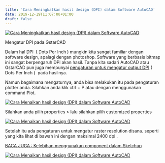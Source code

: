 ```yaml
---
title: 'Cara Meningkatkan hasil design (DPI) dalam Software AutoCAD'
date: 2019-12-19T11:07:00+01:00
draft: false
---
```


[![Cara Meningkatkan hasil design (DPI) dalam Software AutoCAD](https://1.bp.blogspot.com/-9xlMObqqtmE/XfwxZwBMRrI/AAAAAAAAGpM/f3Y-hq8jlI84RXmanvuArNcjXFk8iRpaACLcBGAsYHQ/s400/plot%2B4.png "Cara Meningkatkan hasil design (DPI) dalam Software AutoCAD")](https://1.bp.blogspot.com/-9xlMObqqtmE/XfwxZwBMRrI/AAAAAAAAGpM/f3Y-hq8jlI84RXmanvuArNcjXFk8iRpaACLcBGAsYHQ/s1600/plot%2B4.png)

Mengatur DPI pada GstarCAD

  

Dalam hal DPI  ( Dots Per Inch ) mungkin kita sangat familiar dengan software design, apalagi dengan photoshop. Software yang berbasis bitmap ini sangat berpengaruh DPI akan hasil. Tanpa kita sadari AutoCAD atau GstarCAD pun juga mempunyai [pengaturan untuk mengatur output DPI](https://zulfimuhammad98.blogspot.com/2019/12/cara-menaikan-hasil-design-dpi-dalam.html) ( Dots Per Inch )  pada hasilnya. 

  

Namun bagaimana mengaturnya, anda bisa melakukan itu pada pengaturan plotter anda. Silahkan anda klik ctrl + P atau dengan menggunakan command Plot.  
  

[![Cara Menaikan hasil design (DPI) dalam Software AutoCAD](https://1.bp.blogspot.com/-xmzNGu74wC8/XftJDQH_EvI/AAAAAAAAGoY/42__iUJ5Gb0c5nx3-p1aeV_GZG8DvvFhgCLcBGAsYHQ/s640/plot.png "Cara Menaikan hasil design (DPI) dalam Software AutoCAD")](https://1.bp.blogspot.com/-xmzNGu74wC8/XftJDQH_EvI/AAAAAAAAGoY/42__iUJ5Gb0c5nx3-p1aeV_GZG8DvvFhgCLcBGAsYHQ/s1600/plot.png)

  

  

Silahkan anda pilih properties > lalu silahkan pilih customized properties 

  

[![Cara Menaikan hasil design (DPI) dalam Software AutoCAD](https://1.bp.blogspot.com/-urL1ojUlC-Q/XftJDQu0IHI/AAAAAAAAGok/lPXPN_TLs1cU6HQqDSBYa1dtHdTQ_9O9wCEwYBhgL/s640/plot%2B2.png "Cara Menaikan hasil design (DPI) dalam Software AutoCAD")](https://1.bp.blogspot.com/-urL1ojUlC-Q/XftJDQu0IHI/AAAAAAAAGok/lPXPN_TLs1cU6HQqDSBYa1dtHdTQ_9O9wCEwYBhgL/s1600/plot%2B2.png)

  

  

  

Setelah itu ada pengaturan untuk mengatur raster resolution disana. seperti yang kita lihat di bawah ini dengan maksimal 2400 dpi .  
  
[BACA JUGA : Kelebihan menggunakan component dalam Sketchup](https://zulfimuhammad98.blogspot.com/2019/12/kelebihan-menggunakan-component-dalam.html)

  

[![Cara Menaikan hasil design (DPI) dalam Software AutoCAD](https://1.bp.blogspot.com/-0DzuYNsvqgs/XftJDqykvEI/AAAAAAAAGok/enm3BpUj0KUmP4mzPTqQ5tUEEPQTnEKhwCEwYBhgL/s640/plot%2B3.png "Cara Menaikan hasil design (DPI) dalam Software AutoCAD")](https://1.bp.blogspot.com/-0DzuYNsvqgs/XftJDqykvEI/AAAAAAAAGok/enm3BpUj0KUmP4mzPTqQ5tUEEPQTnEKhwCEwYBhgL/s1600/plot%2B3.png)